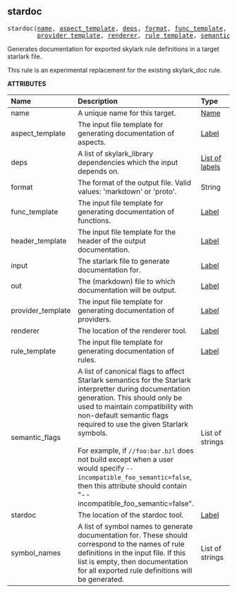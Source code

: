 <!-- Generated with Stardoc: http://skydoc.bazel.build -->

<a name="#stardoc"></a>

## stardoc

<pre>
stardoc(<a href="#stardoc-name">name</a>, <a href="#stardoc-aspect_template">aspect_template</a>, <a href="#stardoc-deps">deps</a>, <a href="#stardoc-format">format</a>, <a href="#stardoc-func_template">func_template</a>, <a href="#stardoc-header_template">header_template</a>, <a href="#stardoc-input">input</a>, <a href="#stardoc-out">out</a>,
        <a href="#stardoc-provider_template">provider_template</a>, <a href="#stardoc-renderer">renderer</a>, <a href="#stardoc-rule_template">rule_template</a>, <a href="#stardoc-semantic_flags">semantic_flags</a>, <a href="#stardoc-stardoc">stardoc</a>, <a href="#stardoc-symbol_names">symbol_names</a>)
</pre>


Generates documentation for exported skylark rule definitions in a target starlark file.

This rule is an experimental replacement for the existing skylark_doc rule.


**ATTRIBUTES**


| Name  | Description | Type | Mandatory | Default |
| :------------- | :------------- | :------------- | :------------- | :------------- |
| <a name="stardoc-name"></a>name | A unique name for this target. | <a href="https://bazel.build/docs/build-ref.html#name">Name</a> | required |  |
| <a name="stardoc-aspect_template"></a>aspect_template | The input file template for generating documentation of aspects. | <a href="https://bazel.build/docs/build-ref.html#labels">Label</a> | optional | //stardoc:templates/markdown_tables/aspect.vm |
| <a name="stardoc-deps"></a>deps | A list of skylark_library dependencies which the input depends on. | <a href="https://bazel.build/docs/build-ref.html#labels">List of labels</a> | optional | [] |
| <a name="stardoc-format"></a>format | The format of the output file. Valid values: 'markdown' or 'proto'. | String | optional | "markdown" |
| <a name="stardoc-func_template"></a>func_template | The input file template for generating documentation of functions. | <a href="https://bazel.build/docs/build-ref.html#labels">Label</a> | optional | //stardoc:templates/markdown_tables/func.vm |
| <a name="stardoc-header_template"></a>header_template | The input file template for the header of the output documentation. | <a href="https://bazel.build/docs/build-ref.html#labels">Label</a> | optional | //stardoc:templates/markdown_tables/header.vm |
| <a name="stardoc-input"></a>input | The starlark file to generate documentation for. | <a href="https://bazel.build/docs/build-ref.html#labels">Label</a> | optional | None |
| <a name="stardoc-out"></a>out | The (markdown) file to which documentation will be output. | <a href="https://bazel.build/docs/build-ref.html#labels">Label</a> | required |  |
| <a name="stardoc-provider_template"></a>provider_template | The input file template for generating documentation of providers. | <a href="https://bazel.build/docs/build-ref.html#labels">Label</a> | optional | //stardoc:templates/markdown_tables/provider.vm |
| <a name="stardoc-renderer"></a>renderer | The location of the renderer tool. | <a href="https://bazel.build/docs/build-ref.html#labels">Label</a> | optional | //stardoc:renderer |
| <a name="stardoc-rule_template"></a>rule_template | The input file template for generating documentation of rules. | <a href="https://bazel.build/docs/build-ref.html#labels">Label</a> | optional | //stardoc:templates/markdown_tables/rule.vm |
| <a name="stardoc-semantic_flags"></a>semantic_flags | A list of canonical flags to affect Starlark semantics for the Starlark interpretter during documentation generation. This should only be used to maintain compatibility with non-default semantic flags required to use the given Starlark symbols.<br><br>For example, if <code>//foo:bar.bzl</code> does not build except when a user would specify <code>--incompatible_foo_semantic=false</code>, then this attribute should contain "--incompatible_foo_semantic=false". | List of strings | optional | [] |
| <a name="stardoc-stardoc"></a>stardoc | The location of the stardoc tool. | <a href="https://bazel.build/docs/build-ref.html#labels">Label</a> | optional | //stardoc:stardoc |
| <a name="stardoc-symbol_names"></a>symbol_names | A list of symbol names to generate documentation for. These should correspond to the names of rule definitions in the input file. If this list is empty, then documentation for all exported rule definitions will be generated. | List of strings | optional | [] |


